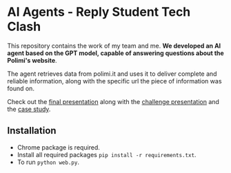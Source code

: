 # AI Agents - Reply Student Tech Clash
This repository contains the work of my team and me. **We developed an AI agent based on the GPT model, capable of answering questions about the Polimi's website**. 

The agent retrieves data from polimi.it and uses it to deliver complete and reliable information, along with the specific url the piece of information was found on. 

Check out the [final presentation](passione.pdf) along with the [challenge presentation](docs/reply-presentation.pdf) and the [case study](docs/case-study.pdf).


## Installation
- Chrome package is required.
- Install all required packages `pip install -r requirements.txt`.
- To run `python web.py`.
